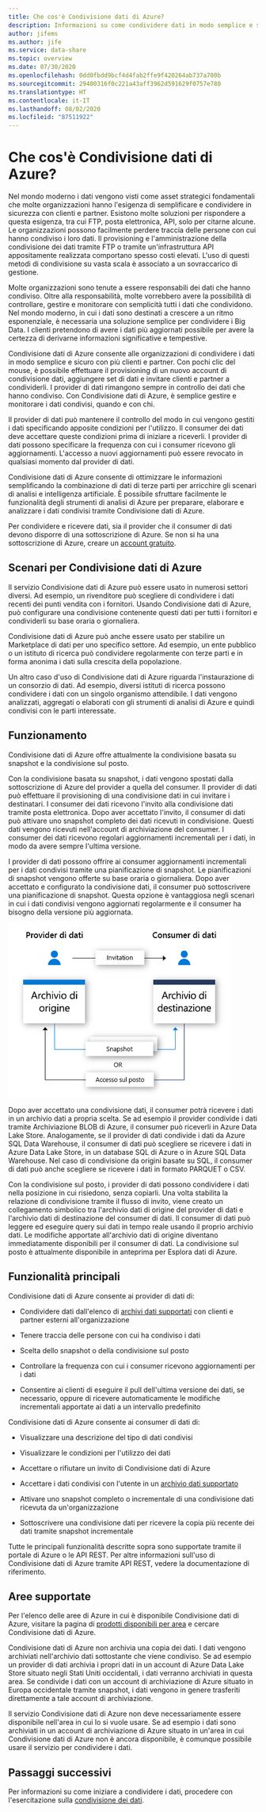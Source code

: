 ```yaml
---
title: Che cos'è Condivisione dati di Azure?
description: Informazioni su come condividere dati in modo semplice e sicuro con più clienti e partner tramite Condivisione dati di Azure.
author: jifems
ms.author: jife
ms.service: data-share
ms.topic: overview
ms.date: 07/30/2020
ms.openlocfilehash: 0dd0fbdd9bcf4d4fab2ffe9f420264ab737a700b
ms.sourcegitcommit: 29400316f0c221a43aff3962d591629f0757e780
ms.translationtype: HT
ms.contentlocale: it-IT
ms.lasthandoff: 08/02/2020
ms.locfileid: "87511922"
---
```

# <a name="what-is-azure-data-share"></a>Che cos'è Condivisione dati di Azure?

Nel mondo moderno i dati vengono visti come asset strategici fondamentali che molte organizzazioni hanno l'esigenza di semplificare e condividere in sicurezza con clienti e partner. Esistono molte soluzioni per rispondere a questa esigenza, tra cui FTP, posta elettronica, API, solo per citarne alcune. Le organizzazioni possono facilmente perdere traccia delle persone con cui hanno condiviso i loro dati. Il provisioning e l'amministrazione della condivisione dei dati tramite FTP o tramite un'infrastruttura API appositamente realizzata comportano spesso costi elevati. L'uso di questi metodi di condivisione su vasta scala è associato a un sovraccarico di gestione. 

Molte organizzazioni sono tenute a essere responsabili dei dati che hanno condiviso. Oltre alla responsabilità, molte vorrebbero avere la possibilità di controllare, gestire e monitorare con semplicità tutti i dati che condividono. Nel mondo moderno, in cui i dati sono destinati a crescere a un ritmo esponenziale, è necessaria una soluzione semplice per condividere i Big Data. I clienti pretendono di avere i dati più aggiornati possibile per avere la certezza di derivarne informazioni significative e tempestive.

Condivisione dati di Azure consente alle organizzazioni di condividere i dati in modo semplice e sicuro con più clienti e partner. Con pochi clic del mouse, è possibile effettuare il provisioning di un nuovo account di condivisione dati, aggiungere set di dati e invitare clienti e partner a condividerli. I provider di dati rimangono sempre in controllo dei dati che hanno condiviso. Con Condivisione dati di Azure, è semplice gestire e monitorare i dati condivisi, quando e con chi. 

Il provider di dati può mantenere il controllo del modo in cui vengono gestiti i dati specificando apposite condizioni per l'utilizzo. Il consumer dei dati deve accettare queste condizioni prima di iniziare a riceverli. I provider di dati possono specificare la frequenza con cui i consumer ricevono gli aggiornamenti. L'accesso a nuovi aggiornamenti può essere revocato in qualsiasi momento dal provider di dati. 

Condivisione dati di Azure consente di ottimizzare le informazioni semplificando la combinazione di dati di terze parti per arricchire gli scenari di analisi e intelligenza artificiale. È possibile sfruttare facilmente le funzionalità degli strumenti di analisi di Azure per preparare, elaborare e analizzare i dati condivisi tramite Condivisione dati di Azure. 

Per condividere e ricevere dati, sia il provider che il consumer di dati devono disporre di una sottoscrizione di Azure. Se non si ha una sottoscrizione di Azure, creare un [account gratuito](https://azure.microsoft.com/free/).

## <a name="scenarios-for-azure-data-share"></a>Scenari per Condivisione dati di Azure

Il servizio Condivisione dati di Azure può essere usato in numerosi settori diversi. Ad esempio, un rivenditore può scegliere di condividere i dati recenti dei punti vendita con i fornitori. Usando Condivisione dati di Azure, può configurare una condivisione contenente questi dati per tutti i fornitori e condividerli su base oraria o giornaliera. 

Condivisione dati di Azure può anche essere usato per stabilire un Marketplace di dati per uno specifico settore. Ad esempio, un ente pubblico o un istituto di ricerca può condividere regolarmente con terze parti e in forma anonima i dati sulla crescita della popolazione. 

Un altro caso d'uso di Condivisione dati di Azure riguarda l'instaurazione di un consorzio di dati. Ad esempio, diversi istituti di ricerca possono condividere i dati con un singolo organismo attendibile. I dati vengono analizzati, aggregati o elaborati con gli strumenti di analisi di Azure e quindi condivisi con le parti interessate. 

## <a name="how-it-works"></a>Funzionamento

Condivisione dati di Azure offre attualmente la condivisione basata su snapshot e la condivisione sul posto. 

Con la condivisione basata su snapshot, i dati vengono spostati dalla sottoscrizione di Azure del provider a quella del consumer. Il provider di dati può effettuare il provisioning di una condivisione dati in cui invitare i destinatari. I consumer dei dati ricevono l'invito alla condivisione dati tramite posta elettronica. Dopo aver accettato l'invito, il consumer di dati può attivare uno snapshot completo dei dati ricevuti in condivisione. Questi dati vengono ricevuti nell'account di archiviazione del consumer. I consumer dei dati ricevono regolari aggiornamenti incrementali per i dati, in modo da avere sempre l'ultima versione. 

I provider di dati possono offrire ai consumer aggiornamenti incrementali per i dati condivisi tramite una pianificazione di snapshot. Le pianificazioni di snapshot vengono offerte su base oraria o giornaliera. Dopo aver accettato e configurato la condivisione dati, il consumer può sottoscrivere una pianificazione di snapshot. Questa opzione è vantaggiosa negli scenari in cui i dati condivisi vengono aggiornati regolarmente e il consumer ha bisogno della versione più aggiornata. 

![flusso di condivisione dati](media/data-share-flow.png)

Dopo aver accettato una condivisione dati, il consumer potrà ricevere i dati in un archivio dati a propria scelta. Se ad esempio il provider condivide i dati tramite Archiviazione BLOB di Azure, il consumer può riceverli in Azure Data Lake Store. Analogamente, se il provider di dati condivide i dati da Azure SQL Data Warehouse, il consumer di dati può scegliere se ricevere i dati in Azure Data Lake Store, in un database SQL di Azure o in Azure SQL Data Warehouse. Nel caso di condivisione da origini basate su SQL, il consumer di dati può anche scegliere se ricevere i dati in formato PARQUET o CSV. 

Con la condivisione sul posto, i provider di dati possono condividere i dati nella posizione in cui risiedono, senza copiarli. Una volta stabilita la relazione di condivisione tramite il flusso di invito, viene creato un collegamento simbolico tra l'archivio dati di origine del provider di dati e l'archivio dati di destinazione del consumer di dati. Il consumer di dati può leggere ed eseguire query sui dati in tempo reale usando il proprio archivio dati. Le modifiche apportate all'archivio dati di origine diventano immediatamente disponibili per il consumer di dati. La condivisione sul posto è attualmente disponibile in anteprima per Esplora dati di Azure.

## <a name="key-capabilities"></a>Funzionalità principali

Condivisione dati di Azure consente ai provider di dati di:

* Condividere dati dall'elenco di [archivi dati supportati](supported-data-stores.md) con clienti e partner esterni all'organizzazione

* Tenere traccia delle persone con cui ha condiviso i dati

* Scelta dello snapshot o della condivisione sul posto

* Controllare la frequenza con cui i consumer ricevono aggiornamenti per i dati

* Consentire ai clienti di eseguire il pull dell'ultima versione dei dati, se necessario, oppure di ricevere automaticamente le modifiche incrementali apportate ai dati a un intervallo predefinito

Condivisione dati di Azure consente ai consumer di dati di: 

* Visualizzare una descrizione del tipo di dati condivisi

* Visualizzare le condizioni per l'utilizzo dei dati

* Accettare o rifiutare un invito di Condivisione dati di Azure

* Accettare i dati condivisi con l'utente in un [archivio dati supportato](supported-data-stores.md)

* Attivare uno snapshot completo o incrementale di una condivisione dati ricevuta da un'organizzazione

* Sottoscrivere una condivisione dati per ricevere la copia più recente dei dati tramite snapshot incrementale

Tutte le principali funzionalità descritte sopra sono supportate tramite il portale di Azure o le API REST. Per altre informazioni sull'uso di Condivisione dati di Azure tramite API REST, vedere la documentazione di riferimento. 

## <a name="supported-regions"></a>Aree supportate

Per l'elenco delle aree di Azure in cui è disponibile Condivisione dati di Azure, visitare la pagina di [prodotti disponibili per area](https://azure.microsoft.com/global-infrastructure/services/?products=data-share) e cercare Condivisione dati di Azure. 

Condivisione dati di Azure non archivia una copia dei dati. I dati vengono archiviati nell'archivio dati sottostante che viene condiviso. Se ad esempio un provider di dati archivia i propri dati in un account di Azure Data Lake Store situato negli Stati Uniti occidentali, i dati verranno archiviati in questa area. Se condivide i dati con un account di archiviazione di Azure situato in Europa occidentale tramite snapshot, i dati vengono in genere trasferiti direttamente a tale account di archiviazione.

Il servizio Condivisione dati di Azure non deve necessariamente essere disponibile nell'area in cui lo si vuole usare. Se ad esempio i dati sono archiviati in un account di archiviazione di Azure situato in un'area in cui Condivisione dati di Azure non è ancora disponibile, è comunque possibile usare il servizio per condividere i dati. 

## <a name="next-steps"></a>Passaggi successivi

Per informazioni su come iniziare a condividere i dati, procedere con l'esercitazione sulla [condivisione dei dati](share-your-data.md).
